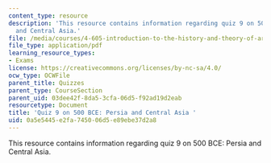 ```yaml
---
content_type: resource
description: 'This resource contains information regarding quiz 9 on 500 BCE: Persia
  and Central Asia.'
file: /media/courses/4-605-introduction-to-the-history-and-theory-of-architecture-spring-2012/0a5e5445e2fa745006d5e89ebe37d2a8_MIT4_605S12_quiz09.pdf
file_type: application/pdf
learning_resource_types:
- Exams
license: https://creativecommons.org/licenses/by-nc-sa/4.0/
ocw_type: OCWFile
parent_title: Quizzes
parent_type: CourseSection
parent_uid: 03dee42f-8da5-3cfa-06d5-f92ad19d2eab
resourcetype: Document
title: 'Quiz 9 on 500 BCE: Persia and Central Asia '
uid: 0a5e5445-e2fa-7450-06d5-e89ebe37d2a8
---
```

This resource contains information regarding quiz 9 on 500 BCE: Persia and Central Asia.